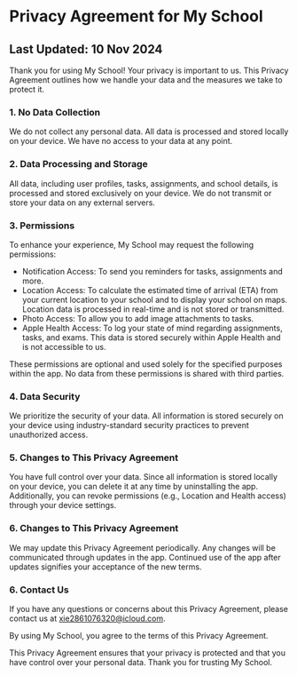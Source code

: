 # Privacy Agreement for My School

## Last Updated: 10 Nov 2024

Thank you for using My School! Your privacy is important to us. This Privacy Agreement outlines how we handle your data and the measures we take to protect it.

### 1. No Data Collection

We do not collect any personal data. All data is processed and stored locally on your device. We have no access to your data at any point.

### 2. Data Processing and Storage

All data, including user profiles, tasks, assignments, and school details, is processed and stored exclusively on your device. We do not transmit or store your data on any external servers.

### 3. Permissions

To enhance your experience, My School may request the following permissions:

- Notification Access: To send you reminders for tasks, assignments and more.
- Location Access: To calculate the estimated time of arrival (ETA) from your current location to your school and to display your school on maps. Location data is processed in real-time and is not stored or transmitted.
- Photo Access: To allow you to add image attachments to tasks.
- Apple Health Access: To log your state of mind regarding assignments, tasks, and exams. This data is stored securely within Apple Health and is not accessible to us.

These permissions are optional and used solely for the specified purposes within the app. No data from these permissions is shared with third parties.

### 4. Data Security

We prioritize the security of your data. All information is stored securely on your device using industry-standard security practices to prevent unauthorized access.

### 5. Changes to This Privacy Agreement

You have full control over your data. Since all information is stored locally on your device, you can delete it at any time by uninstalling the app. Additionally, you can revoke permissions (e.g., Location and Health access) through your device settings.

### 6. Changes to This Privacy Agreement

We may update this Privacy Agreement periodically. Any changes will be communicated through updates in the app. Continued use of the app after updates signifies your acceptance of the new terms.

### 6. Contact Us

If you have any questions or concerns about this Privacy Agreement, please contact us at xie2861076320@icloud.com.

By using My School, you agree to the terms of this Privacy Agreement.

This Privacy Agreement ensures that your privacy is protected and that you have control over your personal data. Thank you for trusting My School.

